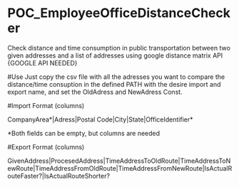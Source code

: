 # POC_EmployeeOfficeDistanceChecker
Check distance and time consumption in public transportation between two given addresses and a list of addresses using google distance matrix API {GOOGLE API NEEDED}

#Use
Just copy the csv file with all the adresses you want to compare the distance/time consuption in the defined PATH with the desire import and export name, and set the OldAdress and NewAdress Const.

#Import Format (columns)

CompanyArea*|Adress|Postal Code|City|State|OfficeIdentifier*

*Both fields can be empty, but columns are needed

#Export Format (columns)

GivenAddress|ProcesedAddress|TimeAddressToOldRoute|TimeAddressToNewRoute|TimeAddressFromOldRoute|TimeAddressFromNewRoute|IsActualRouteFaster?|IsActualRouteShorter?
